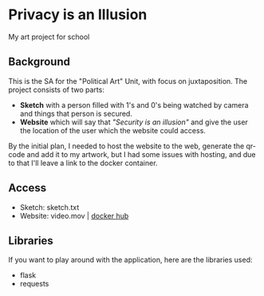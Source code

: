 # Privacy is an Illusion
 My art project for school


## Background
This is the SA for the "Political Art" Unit, with focus on juxtaposition. The project consists of two parts:
- **Sketch** with a person filled with 1's and 0's being watched by camera and things that person is secured. 
- **Website** which will say that *"Security is an illusion"* and give the user the location of the user which the website could access. 

By the initial plan, I needed to host the website to the web, generate the qr-code and add it to my artwork, but I had some issues with hosting, and due to that I'll leave a link to the docker container.

## Access
- Sketch: sketch.txt
- Website: video.mov | [docker hub](https://hub.docker.com/repository/docker/umarik/privacyisillusion/general)

## Libraries
If you want to play around with the application, here are the libraries used: 
- flask
- requests
